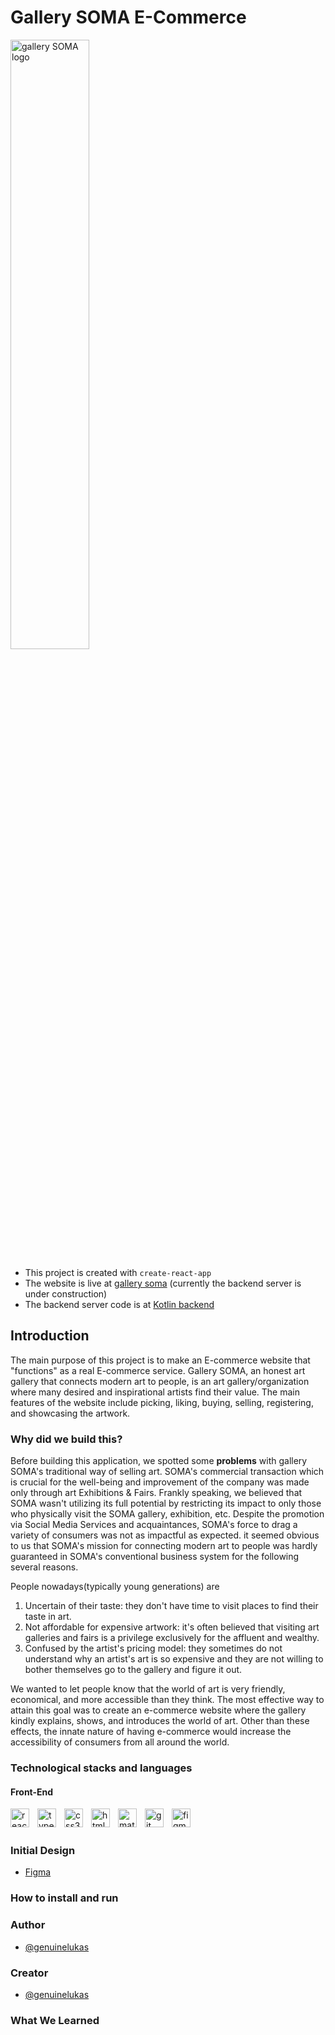 # Gallery SOMA E-Commerce
<p>
  <img  width="50%" style="padding-right:10px;" alt="gallery SOMA logo" src="https://gallery-soma-assets.s3.ap-northeast-2.amazonaws.com/test1/horizontal_logo.webp" />
</p>

* This project is created with ```create-react-app```
* The website is live at [gallery soma](https://gallerysoma.co.kr) (currently the backend server is under construction)
* The backend server code is at [Kotlin backend](https://github.com/lukasp-dev/GallerySoma-API)

## Introduction

The main purpose of this project is to make an E-commerce website that "functions" as a real E-commerce service.
Gallery SOMA, an honest art gallery that connects modern art to people, is an art gallery/organization where many desired and inspirational artists find their value. The main features of the website include picking, liking, buying, selling, registering, and showcasing the artwork.


### Why did we build this?

Before building this application, we spotted some <b>problems</b> with gallery SOMA's traditional way of selling art. 
SOMA's commercial transaction which is crucial for the well-being and improvement of the company was made only through art Exhibitions & Fairs.
Frankly speaking, we believed that SOMA wasn't utilizing its full potential by restricting its impact to only those who physically visit the SOMA gallery, exhibition, etc. Despite the promotion via Social Media Services and acquaintances, SOMA's force to drag a variety of consumers was not as impactful as expected.
it seemed obvious to us that SOMA's mission for connecting modern art to people was hardly guaranteed in SOMA's conventional business system for the following several reasons.

People nowadays(typically young generations) are

1. Uncertain of their taste: they don't have time to visit places to find their taste in art.
2. Not affordable for expensive artwork: it's often believed that visiting art galleries and fairs is a privilege exclusively for the affluent and wealthy.
3. Confused by the artist's pricing model: they sometimes do not understand why an artist's art is so expensive and they are not willing to bother themselves go to the gallery and figure it out.

We wanted to let people know that the world of art is very friendly, economical, and more accessible than they think.
The most effective way to attain this goal was to create an e-commerce website where the gallery kindly explains, shows, and introduces the world of art.
Other than these effects, the innate nature of having e-commerce would increase the accessibility of consumers from all around the world. 


### Technological stacks and languages
#### Front-End
<p>
 <img align="left" width="30px" style="padding-right:10px;" alt="react" src="https://cdn.jsdelivr.net/gh/devicons/devicon/icons/react/react-original.svg" />
          
 <img align="left" width="30px" style="padding-right:10px;" alt="typescript" src="https://cdn.jsdelivr.net/gh/devicons/devicon/icons/typescript/typescript-original.svg" />
          
 <img align="left" width="30px" style="padding-right:10px;" alt="css3" src="https://cdn.jsdelivr.net/gh/devicons/devicon/icons/css3/css3-original.svg" />
          
 <img align="left" width="30px" style="padding-right:10px;" alt="html5" src="https://cdn.jsdelivr.net/gh/devicons/devicon/icons/html5/html5-original.svg" />
          
 <img align="left" width="30px" style="padding-right:10px;" alt="materialUI" src="https://cdn.jsdelivr.net/gh/devicons/devicon/icons/materialui/materialui-original.svg" />
          
 <img align="left" width="30px" style="padding-right:10px;" alt="git" src="https://cdn.jsdelivr.net/gh/devicons/devicon/icons/git/git-original.svg" />
          
 <img align="left" width="30px" alt="figma" src="https://cdn.jsdelivr.net/gh/devicons/devicon/icons/figma/figma-original.svg" />
</p>

<br/>


<br/>

### Initial Design
- [Figma](https://www.figma.com/file/nk1xG5I8EKzTXViuBfQVV0/Gallery-SOMA?type=design&node-id=0-1&mode=design&t=ss8AjrpviXUU8I3d-0)

### How to install and run

### Author
- [@genuinelukas](https://github.com/GenuineLukas)

### Creator
- [@genuinelukas](https://github.com/GenuineLukas)

### What We Learned

